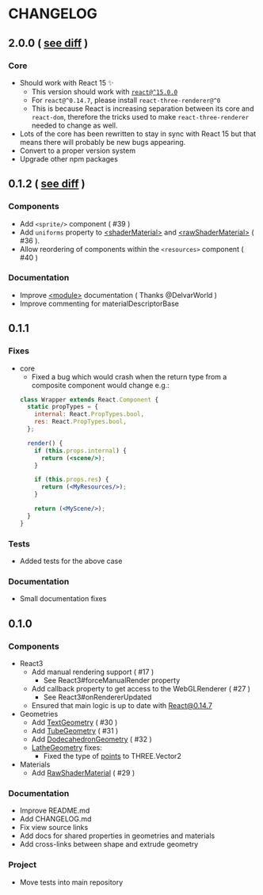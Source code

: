 CHANGELOG
===========

## 2.0.0 ( [see diff](https://github.com/toxicFork/react-three-renderer/compare/v0.1.2...v2.0.0) )

### Core
- Should work with React 15 :sparkles:
  - This version should work with [`react@^15.0.0`](https://facebook.github.io/react/blog/2016/04/08/react-v15.0.1.html)
  - For `react@^0.14.7`, please install `react-three-renderer@^0`
  - This is because React is increasing separation between its core and `react-dom`, therefore
  the tricks used to make `react-three-renderer` needed to change as well.
- Lots of the core has been rewritten to stay in sync with React 15
  but that means there will probably be new bugs appearing.
- Convert to a proper version system
- Upgrade other npm packages

## 0.1.2 ( [see diff](https://github.com/toxicFork/react-three-renderer/compare/v0.1.1...v0.1.2) )

### Components
- Add `<sprite/>` component ( #39 )
- Add `uniforms` property to [&lt;shaderMaterial&gt;](https://github.com/toxicFork/react-three-renderer/wiki/shaderMaterial) and [&lt;rawShaderMaterial&gt;](https://github.com/toxicFork/react-three-renderer/wiki/rawShaderMaterial) ( #36 ).
- Allow reordering of components within the `<resources>` component ( #40 )

### Documentation
- Improve [&lt;module&gt;](https://github.com/toxicFork/react-three-renderer/wiki/module) documentation ( Thanks @DelvarWorld )
- Improve commenting for materialDescriptorBase

## 0.1.1

### Fixes
- core
  - Fixed a bug which would crash when the return type from a composite component would change e.g.:
  ```jsx
  class Wrapper extends React.Component {
    static propTypes = {
      internal: React.PropTypes.bool,
      res: React.PropTypes.bool,
    };

    render() {
      if (this.props.internal) {
        return (<scene/>);
      }

      if (this.props.res) {
        return (<MyResources/>);
      }

      return (<MyScene/>);
    }
  }
  ```

### Tests
- Added tests for the above case

### Documentation
- Small documentation fixes

## 0.1.0

### Components
- React3
  - Add manual rendering support ( #17 )
    - See React3#forceManualRender property
  - Add callback property to get access to the WebGLRenderer ( #27 )
    - See React3#onRendererUpdated
  - Ensured that main logic is up to date with React@0.14.7
- Geometries
  - Add [TextGeometry](https://github.com/toxicFork/react-three-renderer/wiki/textGeometry) ( #30 )
  - Add [TubeGeometry](https://github.com/toxicFork/react-three-renderer/wiki/tubeGeometry) ( #31 )
  - Add [DodecahedronGeometry](https://github.com/toxicFork/react-three-renderer/wiki/dodecahedronGeometry) ( #32 )
  - [LatheGeometry](https://github.com/toxicFork/react-three-renderer/wiki/latheGeometry) fixes:
    - Fixed the type of
    [points](https://github.com/toxicFork/react-three-renderer/wiki/latheGeometry#points)
    to THREE.Vector2
- Materials
  - Add [RawShaderMaterial](https://github.com/toxicFork/react-three-renderer/wiki/rawShaderMaterial) ( #29 )

### Documentation
- Improve README.md
- Add CHANGELOG.md
- Fix view source links
- Add docs for shared properties in geometries and materials
- Add cross-links between shape and extrude geometry

### Project
- Move tests into main repository
